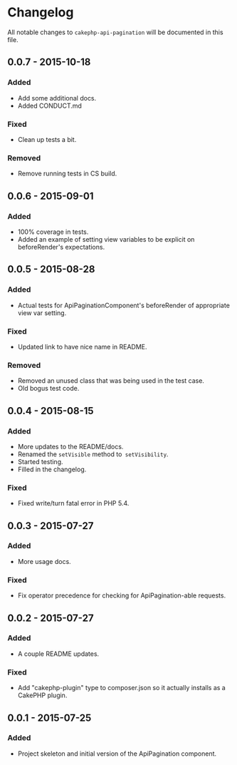 # Changelog

All notable changes to `cakephp-api-pagination` will be documented in this file.

## 0.0.7 - 2015-10-18

### Added
- Add some additional docs.
- Added CONDUCT.md

### Fixed
- Clean up tests a bit.

### Removed
- Remove running tests in CS build.

## 0.0.6 - 2015-09-01

### Added
- 100% coverage in tests.
- Added an example of setting view variables to be explicit on beforeRender's
  expectations.

## 0.0.5 - 2015-08-28

### Added
- Actual tests for ApiPaginationComponent's beforeRender of appropriate
  view var setting.

### Fixed
- Updated link to have nice name in README.

### Removed
- Removed an unused class that was being used in the test case.
- Old bogus test code.

## 0.0.4 - 2015-08-15

### Added
- More updates to the README/docs.
- Renamed the `setVisible` method to` setVisibility`.
- Started testing.
- Filled in the changelog.

### Fixed
- Fixed write/turn fatal error in PHP 5.4.

## 0.0.3 - 2015-07-27

### Added
- More usage docs.

### Fixed
- Fix operator precedence for checking for ApiPagination-able requests.

## 0.0.2 - 2015-07-27

### Added
- A couple README updates.

### Fixed
- Add "cakephp-plugin" type to composer.json so it actually installs as a CakePHP plugin.

## 0.0.1 - 2015-07-25

### Added
- Project skeleton and initial version of the ApiPagination component.
